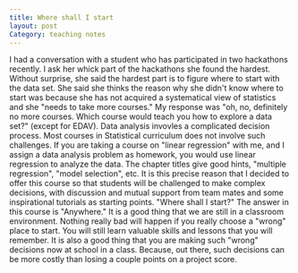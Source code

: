 ```yaml
---
title: Where shall I start
layout: post
Category: teaching notes
---
```


I had a conversation with a student who has participated in two hackathons recently. I ask her whick part of the hackathons she found the hardest. Without surprise, she said the hardest part is to figure where to start with the data set. She said she thinks the reason why she didn't know where to start was because she has not acquired a systematical view of statistics and she "needs to take more courses."  My response was "oh, no, definitely no more courses. Which course would teach you how to explore a data set?" (except for EDAV). Data analysis invovles a complicated decision process. Most courses in Statistical curriculum does not involve such challenges. If you are taking a course on "linear regression" with me, and I assign a data analysis problem as homework, you would use linear regression to analyze the data. The chapter titles give good hints, "multiple regression", "model selection", etc. It is this precise reason that I decided to offer this course so that students will be challenged to make complex decisions, with discussion and mutual support from team mates and some inspirational tutorials as starting points.  "Where shall I start?" The answer in this course is "Anywhere." It is a good thing that we are still in a classroom environment. Nothing really bad will happen if you really choose a "wrong" place to start. You will still learn valuable skills and lessons that you will remember. It is also a good thing that you are making such "wrong" decisions now at school in a class. Because, out there, such decisions can be more costly than losing a couple points on a project score. 
